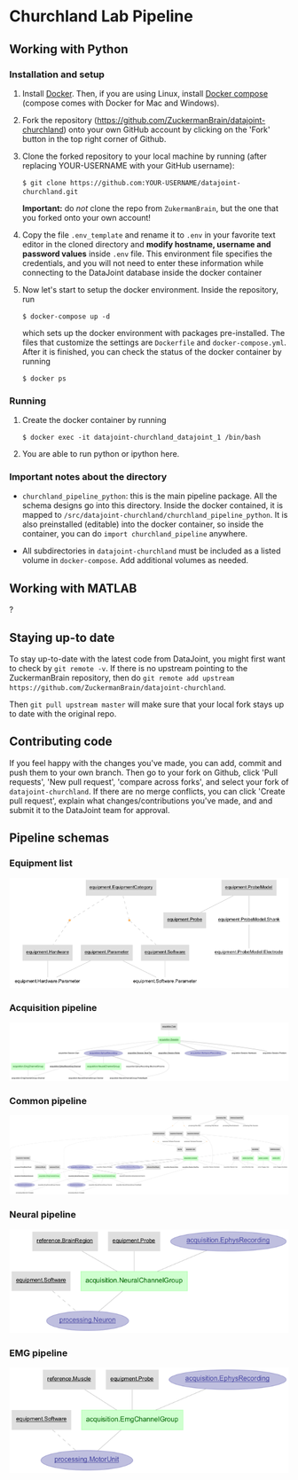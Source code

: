# Churchland Lab Pipeline

## Working with Python

### Installation and setup

1. Install [Docker](https://docs.docker.com/get-docker/). Then, if you are using Linux, install [Docker compose](https://docs.docker.com/compose/install/) (compose comes with Docker for Mac and Windows).

2. Fork the repository (https://github.com/ZuckermanBrain/datajoint-churchland) onto your own GitHub account by clicking on the 'Fork' button in the top right corner of Github.

3. Clone the forked repository to your local machine by running (after replacing YOUR-USERNAME with your GitHub username):
    ```console
    $ git clone https://github.com:YOUR-USERNAME/datajoint-churchland.git
    ```
    __Important:__ do *not* clone the repo from `ZukermanBrain`, but the one that you forked onto your own account!

4. Copy the file `.env_template` and rename it to `.env` in your favorite text editor in the cloned directory and **modify hostname, username and password values** inside `.env` file. This environment file specifies the credentials, and you will not need to enter these information while connecting to the DataJoint database inside the docker container

5. Now let's start to setup the docker environment. Inside the repository, run 
    ```console
    $ docker-compose up -d
    ```
    which sets up the docker environment with packages pre-installed. The files that customize the settings are `Dockerfile` and `docker-compose.yml`. After it is finished, you can check the status of the docker container by running 
    ```console
    $ docker ps
    ```

### Running

1. Create the docker container by running 
    ```console
    $ docker exec -it datajoint-churchland_datajoint_1 /bin/bash
    ```

2. You are able to run python or ipython here.

### Important notes about the directory

- `churchland_pipeline_python`: this is the main pipeline package. All the schema designs go into this directory. Inside the docker contained, it is mapped to `/src/datajoint-churchland/churchland_pipeline_python`. It is also preinstalled (editable) into the docker container, so inside the container, you can do `import churchland_pipeline` anywhere.

- All subdirectories in `datajoint-churchland` must be included as a listed volume in `docker-compose`. Add additional volumes as needed.

## Working with MATLAB

?

## Staying up-to date

To stay up-to-date with the latest code from DataJoint, you might first want to check by `git remote -v`.
If there is no upstream pointing to the ZuckermanBrain repository, then do `git remote add upstream https://github.com/ZuckermanBrain/datajoint-churchland`.

Then `git pull upstream master` will make sure that your local fork stays up to date with the original repo.

## Contributing code

If you feel happy with the changes you've made, you can add, commit and push them to your own branch. Then go to your fork on Github, click 'Pull requests', 'New pull request', 'compare across forks', and select your fork of `datajoint-churchland`. If there are no merge conflicts, you can click 'Create pull request', explain what changes/contributions you've made, and and submit it to the DataJoint team for approval.

## Pipeline schemas

### Equipment list
![equipment erd](images/equipment_erd.png)

### Acquisition pipeline
![acquisition erd](images/acquisition_erd.png)

### Common pipeline
![common erd](images/common_erd.png)

### Neural pipeline
![neural erd](images/neural_erd.png)

### EMG pipeline
![emg erd](images/emg_erd.png)
